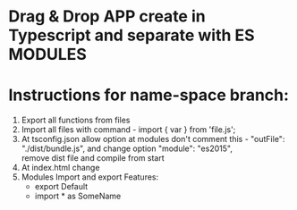 # Drag & Drop APP create in Typescript and separate with ES MODULES

# Instructions for name-space branch:
1. Export all functions from files
3. Import all files  with command - import { var } from 'file.js';
4. At tsconfig.json allow option 
   at modules don't  comment this -  "outFile": "./dist/bundle.js", 
    and change option
    "module": "es2015",  
    remove dist file and compile from start
5. At index.html change  
    <script type="module" src = "dist/app.js" ></script>
6. Modules Import and export Features:
    - export Default
    - import * as SomeName